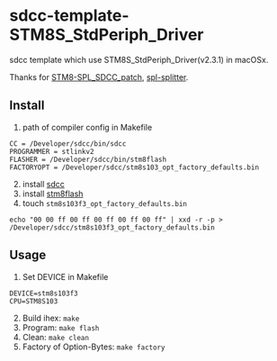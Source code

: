 # sdcc-template-STM8S_StdPeriph_Driver
sdcc template which use STM8S_StdPeriph_Driver(v2.3.1) in macOSx.

Thanks for [STM8-SPL_SDCC_patch](https://github.com/gicking/STM8-SPL_SDCC_patch), [spl-splitter](https://github.com/tenbaht/spl-splitter).


## Install

1. path of compiler config in Makefile
```
CC = /Developer/sdcc/bin/sdcc
PROGRAMMER = stlinkv2
FLASHER = /Developer/sdcc/bin/stm8flash
FACTORYOPT = /Developer/sdcc/stm8s103_opt_factory_defaults.bin
```
2. install [sdcc](http://sdcc.sourceforge.net/)
3. install [stm8flash](https://github.com/vdudouyt/stm8flash)
4. touch `stm8s103f3_opt_factory_defaults.bin`
```
echo "00 00 ff 00 ff 00 ff 00 ff 00 ff" | xxd -r -p > /Developer/sdcc/stm8s103f3_opt_factory_defaults.bin
```


## Usage
1. Set DEVICE in Makefile
```
DEVICE=stm8s103f3
CPU=STM8S103
```
2. Build ihex: `make`
3. Program: `make flash`
4. Clean: `make clean`
5. Factory of Option-Bytes: `make factory`
